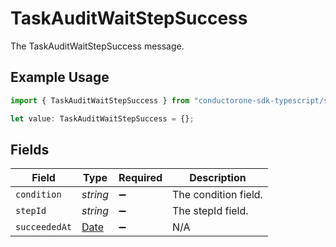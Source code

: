 # TaskAuditWaitStepSuccess

The TaskAuditWaitStepSuccess message.

## Example Usage

```typescript
import { TaskAuditWaitStepSuccess } from "conductorone-sdk-typescript/sdk/models/shared";

let value: TaskAuditWaitStepSuccess = {};
```

## Fields

| Field                                                                                         | Type                                                                                          | Required                                                                                      | Description                                                                                   |
| --------------------------------------------------------------------------------------------- | --------------------------------------------------------------------------------------------- | --------------------------------------------------------------------------------------------- | --------------------------------------------------------------------------------------------- |
| `condition`                                                                                   | *string*                                                                                      | :heavy_minus_sign:                                                                            | The condition field.                                                                          |
| `stepId`                                                                                      | *string*                                                                                      | :heavy_minus_sign:                                                                            | The stepId field.                                                                             |
| `succeededAt`                                                                                 | [Date](https://developer.mozilla.org/en-US/docs/Web/JavaScript/Reference/Global_Objects/Date) | :heavy_minus_sign:                                                                            | N/A                                                                                           |